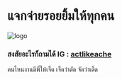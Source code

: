 # แจกจ่ายรอยยิ้มให้ทุกคน

![logo](https://preview.redd.it/the-original-image-of-the-monkey-thinking-meme-v0-ea1hkdjnx9af1.jpeg?width=1080&crop=smart&auto=webp&s=5fb2b05369bfbffd94d6009a679a9a5fe5e4223f)

### สงสัยอะไรก็ถามได้ IG : [actlikeache](https://www.instagram.com/actlikeache/)
คนไหนงานดีพี่ให้เจ็ด เจ็ดว่าดัด จัดว่าเด็ด
